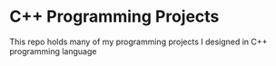# C++ Programming Projects
This repo holds many of my programming projects I designed in C++ programming language
